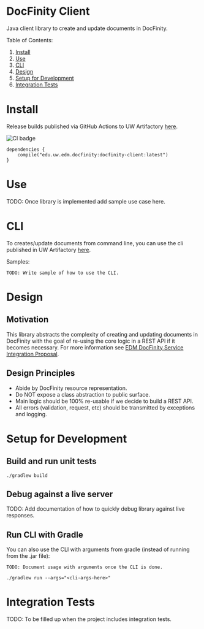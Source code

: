 # DocFinity Client

Java client library to create and update documents in DocFinity.

Table of Contents:

1. [Install](#Install)
1. [Use](#Use)
1. [CLI](#CLI)
1. [Design](#Design)
1. [Setup for Development](#Setup-for-Development)
1. [Integration Tests](#Integration-Tests)

# Install

Release builds published via GitHub Actions to UW Artifactory [here](https://artifact.s.uw.edu/artifactory/webapp/#/artifacts/browse/tree/General/eaiw-release-local/edu/uw/edm/docfinity/docfinity-client).

![CI badge](https://github.com/uw-it-edm/docfinity-client/actions/workflows/ci.yml/badge.svg?branch=develop)

```
dependencies {
    compile("edu.uw.edm.docfinity:docfinity-client:latest")
}
```
# Use

TODO: Once library is implemented add sample use case here.

# CLI

To creates/update documents from command line, you can use the cli published in UW Artifactory [here](https://artifact.s.uw.edu/artifactory/webapp/#/artifacts/browse/tree/General/eaiw-release-local/edu/uw/edm/docfinity/docfinity-client-cli/).

Samples:

```
TODO: Write sample of how to use the CLI.
```

# Design
## Motivation

This library abstracts the complexity of creating and updating documents in DocFinity with the goal of re-using the core logic in a 
REST API if it becomes necessary. For more information see [EDM DocFinity Service Integration Proposal](https://wiki.cac.washington.edu/x/rcT8Bw).

## Design Principles

- Abide by DocFinity resource representation.
- Do NOT expose a class abstraction to public surface.
- Main logic should be 100% re-usable if we decide to build a REST API.
- All errors (validation, request, etc) should be transmitted by exceptions and logging.

# Setup for Development

## Build and run unit tests

```
./gradlew build
```

## Debug against a live server

TODO: Add documentation of how to quickly debug library against live responses.

## Run CLI with Gradle

You can also use the CLI with arguments from gradle (instead of running from the .jar file):

```
TODO: Document usage with arguments once the CLI is done.

./gradlew run --args="<cli-args-here>"
```

# Integration Tests

TODO: To be filled up when the project includes integration tests.